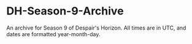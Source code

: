 # DH-Season-9-Archive
An archive for Season 9 of Despair's Horizon. All times are in UTC, and dates are formatted year-month-day.
